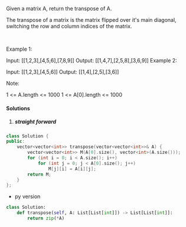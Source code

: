 Given a matrix A, return the transpose of A.

The transpose of a matrix is the matrix flipped over it's main diagonal, switching the row and column indices of the matrix.



 

Example 1:

Input: [[1,2,3],[4,5,6],[7,8,9]]
Output: [[1,4,7],[2,5,8],[3,6,9]]
Example 2:

Input: [[1,2,3],[4,5,6]]
Output: [[1,4],[2,5],[3,6]]
 

Note:

1 <= A.length <= 1000
1 <= A[0].length <= 1000

#### Solutions

1. ##### straight forward

```cpp
class Solution {
public:
    vector<vector<int>> transpose(vector<vector<int>>& A) {
        vector<vector<int>> M(A[0].size(), vector<int>(A.size()));
        for (int i = 0; i < A.size(); i++)
            for (int j = 0; j < A[0].size(); j++)
                M[j][i] = A[i][j];
        return M;
    }
};
```

- py version

```python
class Solution:
    def transpose(self, A: List[List[int]]) -> List[List[int]]:
        return zip(*A)
```